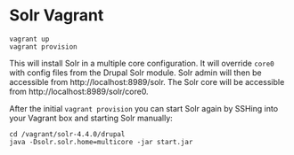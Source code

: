 # Solr Vagrant

````
vagrant up
vagrant provision
````

This will install Solr in a multiple core configuration. It will override `core0` with config files from the Drupal Solr module. Solr admin will then be accessible from http://localhost:8989/solr. The Solr core will be accessible from http://localhost:8989/solr/core0.

After the initial `vagrant provision` you can start Solr again by SSHing into your Vagrant box and starting Solr manually:

````
cd /vagrant/solr-4.4.0/drupal
java -Dsolr.solr.home=multicore -jar start.jar
````